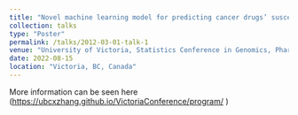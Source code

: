 ```yaml
---
title: "Novel machine learning model for predicting cancer drugs’ susceptibilities and discovering novel treatments."
collection: talks
type: "Poster"
permalink: /talks/2012-03-01-talk-1
venue: "University of Victoria, Statistics Conference in Genomics, Pharmaceutical Science, and Health Data Science"
date: 2022-08-15
location: "Victoria, BC, Canada"
---
```


More information can be seen here (https://ubcxzhang.github.io/VictoriaConference/program/ )
